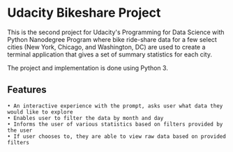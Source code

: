 # Udacity Bikeshare Project

This is the second project for Udacity's Programming for Data Science with Python Nanodegree Program where bike ride-share data for a few select cities (New York, Chicago, and Washington, DC) are used to create a terminal application that gives a set of summary statistics for each city.

 The project and implementation is done using Python 3.



## Features
    • An interactive experience with the prompt, asks user what data they would like to explore 
    • Enables user to filter the data by month and day 
    • Informs the user of various statistics based on filters provided by the user 
    • If user chooses to, they are able to view raw data based on provided filters 
